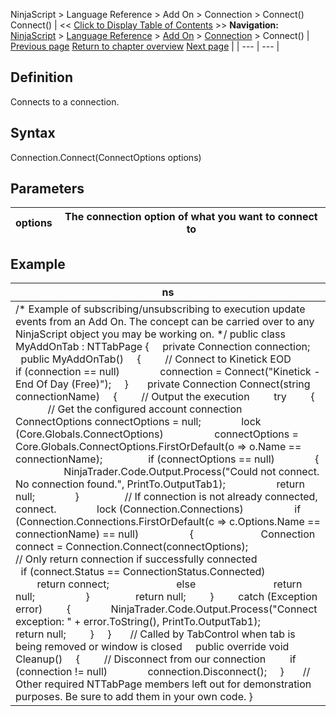 ﻿
NinjaScript \> Language Reference \> Add On \> Connection \> Connect()
Connect()
| \<\< [Click to Display Table of Contents](connect.md) \>\> **Navigation:**     [NinjaScript](ninjascript.md) \> [Language Reference](language_reference_wip.md) \> [Add On](add_on.md) \> [Connection](connection_class.md) \> Connect() | [Previous page](connection_cancelallorders.md) [Return to chapter overview](connection_class.md) [Next page](connectionstatusupdate.md) |
| --- | --- |
## Definition
Connects to a connection.
 
## Syntax
Connection.Connect(ConnectOptions options)
 
## Parameters
| options | The connection option of what you want to connect to |
| --- | --- |

## Example
| ns |
| --- |
| /\* Example of subscribing/unsubscribing to execution update events from an Add On. The concept can be carried over to any NinjaScript object you may be working on. \*/ public class MyAddOnTab : NTTabPage {      private Connection connection;      public MyAddOnTab()      {          // Connect to Kinetick EOD          if (connection \=\= null)                connection \= Connect("Kinetick \- End Of Day (Free)");      }        private Connection Connect(string connectionName)      {          // Output the execution          try          {                // Get the configured account connection                ConnectOptions connectOptions \= null;                lock (Core.Globals.ConnectOptions)                    connectOptions \= Core.Globals.ConnectOptions.FirstOrDefault(o \=\> o.Name \=\= connectionName);                  if (connectOptions \=\= null)                {                    NinjaTrader.Code.Output.Process("Could not connect. No connection found.", PrintTo.OutputTab1\);                    return null;                }                  // If connection is not already connected, connect.                lock (Connection.Connections)                    if (Connection.Connections.FirstOrDefault(c \=\> c.Options.Name \=\= connectionName) \=\= null)                    {                          Connection connect \= Connection.Connect(connectOptions);                            // Only return connection if successfully connected                          if (connect.Status \=\= ConnectionStatus.Connected)                              return connect;                          else                              return null;                    }                  return null;          }          catch (Exception error)          {                NinjaTrader.Code.Output.Process("Connect exception: " \+ error.ToString(), PrintTo.OutputTab1\);                return null;          }      }        // Called by TabControl when tab is being removed or window is closed      public override void Cleanup()      {          // Disconnect from our connection          if (connection !\= null)                connection.Disconnect();      }        // Other required NTTabPage members left out for demonstration purposes. Be sure to add them in your own code. } |

